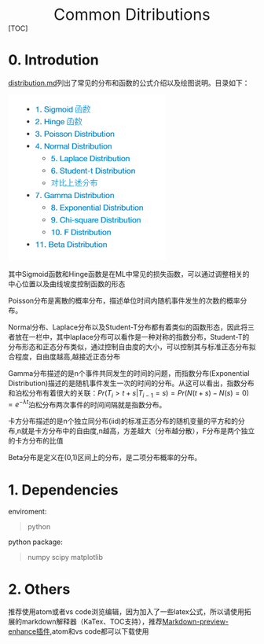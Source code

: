 <center> <font size=6>Common Ditributions </font></center>
[TOC]

# 0. Introdution
[distribution.md](distributions.md)列出了常见的分布和函数的公式介绍以及绘图说明。目录如下：

![](f1.png)

其中Sigmoid函数和Hinge函数是在ML中常见的损失函数，可以通过调整相关的中心位置以及曲线坡度控制函数的形态

Poisson分布是离散的概率分布，描述单位时间内随机事件发生的次数的概率分布。

Normal分布、Laplace分布以及Student-T分布都有着类似的函数形态，因此将三者放在一栏中，其中laplace分布可以看作是一种对称的指数分布，Student-T的分布形态和正态分布类似，通过控制自由度的大小，可以控制其与标准正态分布拟合程度，自由度越高,越接近正态分布


Gamma分布描述的是n个事件共同发生的时间的问题，而指数分布(Exponential Distribution)描述的是随机事件发生一次的时间的分布。从这可以看出，指数分布和泊松分布有着很大的关联：$Pr(T_i > t+s|T_{i-1}=s)=Pr(N(t+s)-N(s)=0)=e^{-\lambda t}$泊松分布两次事件的时间间隔就是指数分布。

卡方分布描述的是n个独立同分布(iid)的标准正态分布的随机变量的平方和的分布,n就是卡方分布中的自由度,n越高，方差越大（分布越分散），F分布是两个独立的卡方分布的比值

Beta分布是定义在(0,1)区间上的分布，是二项分布概率的分布。

# 1. Dependencies
enviroment:
> python

python package:

>numpy  scipy   matplotlib

# 2. Others
推荐使用atom或者vs code浏览编辑，因为加入了一些latex公式，所以请使用拓展的markdown解释器（KaTex、TOC支持），推荐[Markdown-preview-enhance插件](https://github.com/shd101wyy/markdown-preview-enhanced),atom和vs code都可以下载使用
